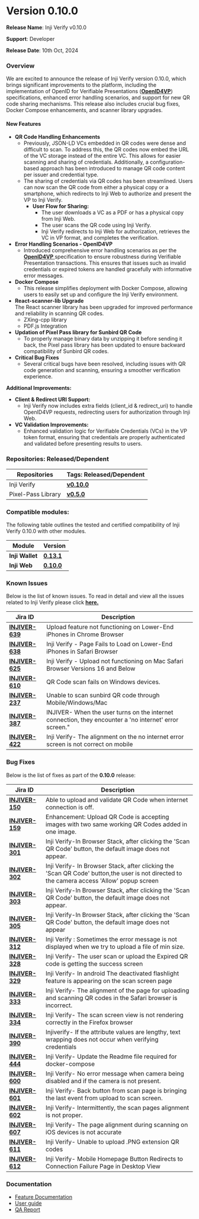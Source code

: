 # Version 0.10.0

**Release Name**: Inji Verify v0.10.0

**Support**: Developer

**Release Date**: 10th Oct, 2024

### **Overview**

We are excited to announce the release of Inji Verify version 0.10.0, which brings significant improvements to the platform, including the implementation of OpenID for Verifiable Presentations ([**OpenID4VP**](https://openid.net/specs/openid-4-verifiable-presentations-1\_0.html)) specifications, enhanced error handling scenarios, and support for new QR code sharing mechanisms. This release also includes crucial bug fixes, Docker Compose enhancements, and scanner library upgrades.

#### **New Features**

* **QR Code Handling Enhancements**
  * Previously, JSON-LD VCs embedded in QR codes were dense and difficult to scan. To address this, the QR codes now embed the URL of the VC storage instead of the entire VC. This allows for easier scanning and sharing of credentials. Additionally, a configuration-based approach has been introduced to manage QR code content per issuer and credential type.
  * The sharing of credentials via QR codes has been streamlined. Users can now scan the QR code from either a physical copy or a smartphone, which redirects to Inji Web to authorize and present the VP to Inji Verify.
    * **User Flow for Sharing:**
      * The user downloads a VC as a PDF or has a physical copy from Inji Web.
      * The user scans the QR code using Inji Verify.
      * Inji Verify redirects to Inji Web for authorization, retrieves the VC in VP format, and completes the verification.
* **Error Handling Scenarios - OpenID4VP**
  * Introduced comprehensive error handling scenarios as per the [**OpenID4VP** ](https://openid.net/specs/openid-4-verifiable-presentations-1\_0.html)specification to ensure robustness during Verifiable Presentation transactions. This ensures that issues such as invalid credentials or expired tokens are handled gracefully with informative error messages.
* **Docker Compose**
  * This release simplifies deployment with Docker Compose, allowing users to easily set up and configure the Inji Verify environment.
* **React-scanner-lib Upgrade**\
  The React scanner library has been upgraded for improved performance and reliability in scanning QR codes.
  * ZXing-cpp library
  * PDF.js Integration
* **Updation of Pixel Pass library for Sunbird QR Code**
  * To properly manage binary data by unzipping it before sending it back, the Pixel pass library has been updated to ensure backward compatibility of Sunbird QR codes.
* **Critical Bug Fixes**
  * Several critical bugs have been resolved, including issues with QR code generation and scanning, ensuring a smoother verification experience.

**Additional Improvements:**

* **Client & Redirect URI Support:**
  * Inji Verify now includes extra fields (client\_id & redirect\_uri) to handle OpenID4VP requests, redirecting users for authorization through Inji Web.
* **VC Validation Improvements:**
  * Enhanced validation logic for Verifiable Credentials (VCs) in the VP token format, ensuring that credentials are properly authenticated and validated before presenting results to users.

### **Repositories: Released/Dependent**

| **Repositories**   | **Tags: Released/Dependent**                                     |
| ------------------ | ---------------------------------------------------------------- |
| Inji Verify        | [**v0.10.0**](https://github.com/mosip/inji-verify/tree/v0.10.0) |
| Pixel-Pass Library | [**v0.5.0**](https://github.com/mosip/pixelpass/tree/v0.5.0)     |

### **Compatible modules:** <a href="#compatible-modules" id="compatible-modules"></a>

The following table outlines the tested and certified compatibility of Inji Verify 0.10.0 with other modules.

| Module          | Version                                                         |
| --------------- | --------------------------------------------------------------- |
| **Inji Wallet** | [**0.13.1**](https://github.com/mosip/inji-wallet/tree/v0.13.1) |
| **Inji Web**    | [**0.10.0**](https://github.com/mosip/inji-web/tree/v0.10.0)    |

### **Known Issues**

Below is the list of known issues. To read in detail and view all the issues related to Inji Verify please click [**here.**](https://mosip.atlassian.net/issues/?jql=project%20%3D%20%22INJIVER%22%20AND%20status%20%21%3D%20Closed%20AND%20type%20%3D%20Bug%20ORDER%20BY%20created%20DESC)

| **Jira ID**                                                       | **Description**                                                                                        |
| ----------------------------------------------------------------- | ------------------------------------------------------------------------------------------------------ |
| [**INJIVER-639**](https://mosip.atlassian.net/browse/INJIVER-639) | Upload feature not functioning on Lower-End iPhones in Chrome Browser                                  |
| [**INJIVER-638**](https://mosip.atlassian.net/browse/INJIVER-638) | Inji Verify - Page Fails to Load on Lower-End iPhones in Safari Browser                                |
| [**INJIVER-625**](https://mosip.atlassian.net/browse/INJIVER-625) | Inji Verify - Upload not functioning on Mac Safari Browser Versions 16 and Below                       |
| [**INJIVER-610**](https://mosip.atlassian.net/browse/INJIVER-610) | QR Code scan fails on Windows devices.                                                                 |
| [**INJIVER-237**](https://mosip.atlassian.net/browse/INJIVER-237) | Unable to scan sunbird QR code through Mobile/Windows/Mac                                              |
| [**INJIVER-387**](https://mosip.atlassian.net/browse/INJIVER-387) | INJIVER- When the user turns on the internet connection, they encounter a 'no internet' error screen." |
| [**INJIVER-422**](https://mosip.atlassian.net/browse/INJIVER-422) | Inji Verify- The alignment on the no internet error screen is not correct on mobile                    |



### **Bug Fixes**

Below is the list of fixes as part of the **0.10.0** release:

| **Jira ID**                                                       | **Description**                                                                                                                            |
| ----------------------------------------------------------------- | ------------------------------------------------------------------------------------------------------------------------------------------ |
| [**INJIVER-150**](https://mosip.atlassian.net/browse/INJIVER-150) | Able to upload and validate QR Code when internet connection is off.                                                                       |
| [**INJIVER-159**](https://mosip.atlassian.net/browse/INJIVER-159) | Enhancement: Upload QR Code is accepting images with two same working QR Codes added in one image.                                         |
| [**INJIVER-301**](https://mosip.atlassian.net/browse/INJIVER-301) | Inji Verify-In Browser Stack, after clicking the 'Scan QR Code' button, the default image does not appear.                                 |
| [**INJIVER-302**](https://mosip.atlassian.net/browse/INJIVER-302) | Inji Verify- In Browser Stack, after clicking the 'Scan QR Code' button,the user is not directed to the camera access 'Allow' popup screen |
| [**INJIVER-303**](https://mosip.atlassian.net/browse/INJIVER-303) | Inji Verify-In Browser Stack, after clicking the 'Scan QR Code' button, the default image does not appear.                                 |
| [**INJIVER-305**](https://mosip.atlassian.net/browse/INJIVER-305) | Inji Verify-In Browser Stack, after clicking the 'Scan QR Code' button, the default image does not appear                                  |
| [**INJIVER-312**](https://mosip.atlassian.net/browse/INJIVER-312) | Inji Verify : Sometimes the error message is not displayed when we try to upload a file of min size.                                       |
| [**INJIVER-328**](https://mosip.atlassian.net/browse/INJIVER-328) | Inji Verify- The user scan or upload the Expired QR code is getting the success screen                                                     |
| [**INJIVER-329**](https://mosip.atlassian.net/browse/INJIVER-329) | Inji Verify- In android The deactivated flashlight feature is appearing on the scan screen page                                            |
| [**INJIVER-333**](https://mosip.atlassian.net/browse/INJIVER-333) | Inji Verify- The alignment of the page for uploading and scanning QR codes in the Safari browser is incorrect.                             |
| [**INJIVER-334**](https://mosip.atlassian.net/browse/INJIVER-334) | Inji Verify- The scan screen view is not rendering correctly in the Firefox browser                                                        |
| [**INJIVER-390**](https://mosip.atlassian.net/browse/INJIVER-390) | Injiverify- If the attribute values are lengthy, text wrapping does not occur when verifying credentials                                   |
| [**INJIVER-444**](https://mosip.atlassian.net/browse/INJIVER-444) | Inji Verify- Update the Readme file required for docker-compose                                                                            |
| [**INJIVER-600**](https://mosip.atlassian.net/browse/INJIVER-600) | Inji Verify- No error message when camera being disabled and if the camera is not present.                                                 |
| [**INJIVER-601**](https://mosip.atlassian.net/browse/INJIVER-601) | Inji Verify- Back button from scan page is bringing the last event from upload to scan screen.                                             |
| [**INJIVER-602**](https://mosip.atlassian.net/browse/INJIVER-602) | Inji Verify- Intermittently, the scan pages alignment is not proper.                                                                       |
| [**INJIVER-607**](https://mosip.atlassian.net/browse/INJIVER-607) | Inji Verify- The page alignment during scanning on iOS devices is not accurate                                                             |
| [**INJIVER-611**](https://mosip.atlassian.net/browse/INJIVER-611) | Inji Verify- Unable to upload .PNG extension QR codes                                                                                      |
| [**INJIVER-612**](https://mosip.atlassian.net/browse/INJIVER-612) | Inji Verify- Mobile Homepage Button Redirects to Connection Failure Page in Desktop View                                                   |

### **Documentation**

* [Feature Documentation](../../functional-overview/features.md)
* [User guide](../../functional-overview/end-user-guide.md)
* [QA Report](test-report.md)
